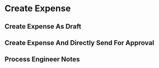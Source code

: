 # Create Expense

## Create Expense As Draft

<api-endpoint openapi-path="../openapi.yaml" endpoint="/api/expense/create-draft" method="POST"/>

## Create Expense And Directly Send For Approval

<api-endpoint openapi-path="../openapi.yaml" endpoint="/api/expense/create-and-send" method="POST"/>

## Process Engineer Notes
